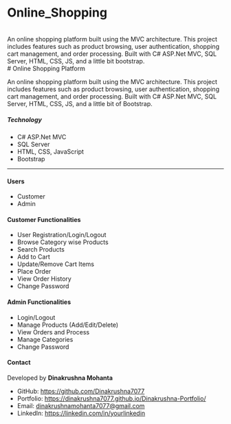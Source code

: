 # Online_Shopping
<br>
An online shopping platform built using the MVC architecture. This project includes features such as product browsing, user authentication, shopping cart management, and order processing. Built with C# ASP.Net MVC, SQL Server, HTML, CSS, JS, and a little bit bootstrap.
<br>
# Online Shopping Platform
<p>
  An online shopping platform built using the MVC architecture. This project includes features such as product browsing, user authentication, shopping cart management, and order processing. Built with C# ASP.Net MVC, SQL Server, HTML, CSS, JS, and a little bit of Bootstrap.
</p>

<h5>Technology</h5>
<ul>
  <li>C# ASP.Net MVC</li>
  <li>SQL Server</li>
  <li>HTML, CSS, JavaScript</li>
  <li>Bootstrap</li>
</ul>
<hr>
<h4>Users</h4>
<ul>
  <li>Customer</li>
  <li>Admin</li>
</ul>
<h4>Customer Functionalities</h4>
<ul>
  <li>User Registration/Login/Logout</li>
  <li>Browse Category wise Products</li>
  <li>Search Products</li>
  <li>Add to Cart</li>
  <li>Update/Remove Cart Items</li>
  <li>Place Order</li>
  <li>View Order History</li>
  <li>Change Password</li>
</ul>
<h4>Admin Functionalities</h4>
<ul>
  <li>Login/Logout</li>
  <li>Manage Products (Add/Edit/Delete)</li>
  <li>View Orders and Process</li>
  <li>Manage Categories</li>
  <li>Change Password</li>
</ul>
<h4>Contact</h4>
<p>Developed by <strong>Dinakrushna Mohanta</strong></p>
<ul>
  <li>GitHub: <a href="https://github.com/Dinakrushna7077">https://github.com/Dinakrushna7077</a></li>
  <li>Portfolio: <a href="https://dinakrushna7077.github.io/Dinakrushna-Portfolio/">https://dinakrushna7077.github.io/Dinakrushna-Portfolio/</a></li>
  <li>Email: <a href="mailto:dinakrushnamohanta7077@gmail.com">dinakrushnamohanta7077@gmail.com</a></li>
  <li>LinkedIn: <a href="https://www.linkedin.com/in/dinakrushna7077/">https://linkedin.com/in/yourlinkedin</a></li>
</ul>
